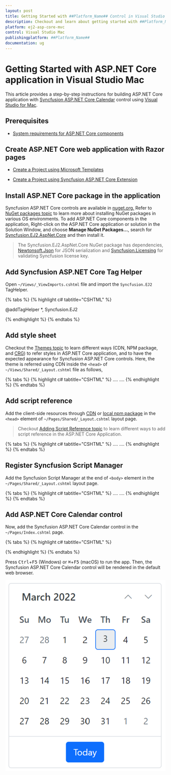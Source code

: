 ```yaml
---
layout: post
title: Getting Started with ##Platform_Name## Control in Visual Studio for Mac
description: Checkout and learn about getting started with ##Platform_Name## control of Syncfusion Essential JS 2 and more details.
platform: ej2-asp-core-mvc
control: Visual Studio Mac
publishingplatform: ##Platform_Name##
documentation: ug
---
```


# Getting Started with ASP.NET Core application in Visual Studio Mac

This article provides a step-by-step instructions for building ASP.NET Core application with [Syncfusion ASP.NET Core Calendar](https://www.syncfusion.com/aspnet-core-ui-controls/calendar) control using [Visual Studio for Mac](https://visualstudio.microsoft.com/vs/mac/).

## Prerequisites

* [System requirements for ASP.NET Core components](https://ej2.syncfusion.com/aspnetcore/documentation/system-requirements/)

## Create ASP.NET Core web application with Razor pages

* [Create a Project using Microsoft Templates](https://docs.microsoft.com/en-us/aspnet/core/tutorials/razor-pages/razor-pages-start?view=aspnetcore-6.0&tabs=visual-studio-mac#create-a-razor-pages-web-app)

* [Create a Project using Syncfusion ASP.NET Core Extension](https://ej2.syncfusion.com/aspnetcore/documentation/getting-started/project-template/)

## Install ASP.NET Core package in the application

Syncfusion ASP.NET Core controls are available in [nuget.org.](https://www.nuget.org/packages?q=syncfusion.EJ2) Refer to [NuGet packages topic](https://ej2.syncfusion.com/aspnetcore/documentation/nuget-packages/) to learn more about installing NuGet packages in various OS environments. To add ASP.NET Core components in the application, Right-click on the ASP.NET Core application or solution in the Solution Window, and choose **Manage NuGet Packages...**, search for [Syncfusion.EJ2.AspNet.Core](https://www.nuget.org/packages/Syncfusion.EJ2.AspNet.Core/) and then install it.

> The Syncfusion.EJ2.AspNet.Core NuGet package has dependencies, [Newtonsoft.Json](https://www.nuget.org/packages/Newtonsoft.Json/) for JSON serialization and [Syncfusion.Licensing](https://www.nuget.org/packages/Syncfusion.Licensing/) for validating Syncfusion license key.

## Add Syncfusion ASP.NET Core Tag Helper

Open `~/Views/_ViewImports.cshtml` file and import the `Syncfusion.EJ2` TagHelper.

{% tabs %}
{% highlight c# tabtitle="CSHTML" %}

@addTagHelper *, Syncfusion.EJ2

{% endhighlight %}
{% endtabs %}

## Add style sheet

Checkout the [Themes topic](https://ej2.syncfusion.com/aspnetcore/documentation/appearance/theme/) to learn different ways (CDN, NPM package, and [CRG](https://ej2.syncfusion.com/aspnetcore/documentation/common/custom-resource-generator/)) to refer styles in ASP.NET Core application, and to have the expected appearance for Syncfusion ASP.NET Core controls. Here, the theme is referred using CDN inside the `<head>` of `~/Views/Shared/_Layout.cshtml` file as follows,

{% tabs %}
{% highlight c# tabtitle="CSHTML" %}
    <head>
        ....
        ....
        <!-- Syncfusion ASP.NET Core styles -->
        <link rel="stylesheet" href="https://cdn.syncfusion.com/ej2/{{ site.ej2version }}/material.css" />
    </head>
{% endhighlight %}
{% endtabs %}

## Add script reference

Add the client-side resources through [CDN](https://ej2.syncfusion.com/documentation/deployment/#cdn) or [local npm package](https://www.npmjs.com/package/@syncfusion/ej2) in the `<head>` element of `~/Pages/Shared/_Layout.cshtml` layout page.

> Checkout [Adding Script Reference topic](https://ej2.syncfusion.com/aspnetcore/documentation/getting-started/client-side-resource) to learn different ways to add script reference in the ASP.NET Core Application.

{% tabs %}
{% highlight c# tabtitle="CSHTML" %}
    <head>
        ....
        ....
        <!-- Syncfusion ASP.NET Core controls script -->
        <script src="https://cdn.syncfusion.com/ej2/{{ site.ej2version }}/dist/ej2.min.js"></script>
    </head>
{% endhighlight %}
{% endtabs %}

## Register Syncfusion Script Manager

Add the Syncfusion Script Manager at the end of `<body>` element in the `~/Pages/Shared/_Layout.cshtml` layout page.

{% tabs %}
{% highlight c# tabtitle="CSHTML" %}
    <body>
        ....
        ....
        <!-- Syncfusion ASP.NET Core Script Manager -->
        <ejs-scripts></ejs-scripts>
    </body>
{% endhighlight %}
{% endtabs %}

## Add ASP.NET Core Calendar control

Now, add the Syncfusion ASP.NET Core Calendar control in the `~/Pages/Index.cshtml` page.

{% tabs %}
{% highlight c# tabtitle="CSHTML" %}
    <div>
        <ejs-calendar id="calendar"></ejs-calendar>
    </div>
{% endhighlight %}
{% endtabs %}

Press <kbd>Ctrl</kbd>+<kbd>F5</kbd> (Windows) or <kbd>⌘</kbd>+<kbd>F5</kbd> (macOS) to run the app. Then, the Syncfusion ASP.NET Core Calendar control will be rendered in the default web browser.

![ASP.NET Core Calendar control](images/aspnetcore-calendar.png)
